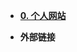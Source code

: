 <!-- _sidebar.md -->
<!-- 网页左边的侧边栏 -->

 - [**0. 个人网站**](/README.md "docisfy教程")

   

 - **外部链接**

   